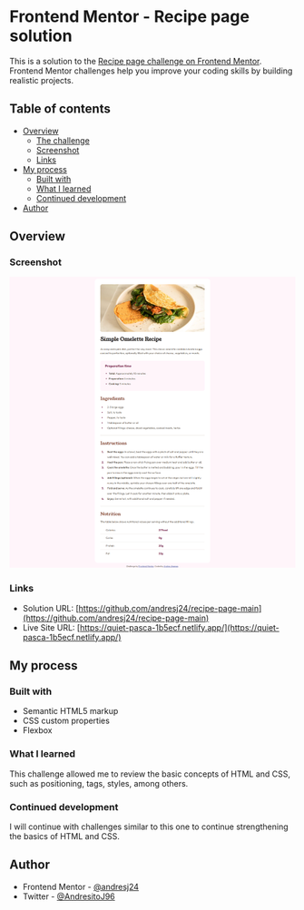 # Frontend Mentor - Recipe page solution

This is a solution to the [Recipe page challenge on Frontend Mentor](https://www.frontendmentor.io/challenges/recipe-page-KiTsR8QQKm). Frontend Mentor challenges help you improve your coding skills by building realistic projects. 

## Table of contents

- [Overview](#overview)
  - [The challenge](#the-challenge)
  - [Screenshot](#screenshot)
  - [Links](#links)
- [My process](#my-process)
  - [Built with](#built-with)
  - [What I learned](#what-i-learned)
  - [Continued development](#continued-development)
- [Author](#author)

## Overview

### Screenshot

![](assets/images/capture.png)

### Links

- Solution URL: [https://github.com/andresj24/recipe-page-main](https://github.com/andresj24/recipe-page-main)
- Live Site URL: [https://quiet-pasca-1b5ecf.netlify.app/](https://quiet-pasca-1b5ecf.netlify.app/)

## My process

### Built with

- Semantic HTML5 markup
- CSS custom properties
- Flexbox

### What I learned

This challenge allowed me to review the basic concepts of HTML and CSS, such as positioning, tags, styles, among others.

### Continued development

I will continue with challenges similar to this one to continue strengthening the basics of HTML and CSS.

## Author

- Frontend Mentor - [@andresj24](https://www.frontendmentor.io/profile/andresj24)
- Twitter - [@AndresitoJ96](https://www.twitter.com/andresitoj96)
